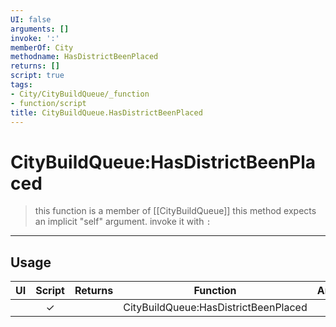 ```yaml
---
UI: false
arguments: []
invoke: ':'
memberOf: City
methodname: HasDistrictBeenPlaced
returns: []
script: true
tags:
- City/CityBuildQueue/_function
- function/script
title: CityBuildQueue.HasDistrictBeenPlaced
---
```

# CityBuildQueue:HasDistrictBeenPlaced
> this function is a member of [[CityBuildQueue]]
> this method expects an implicit "self" argument. invoke it with `:`
-----
## Usage
|  UI | Script | Returns | Function | Arguments |
|:---:|:------:|-------:|:--------:|:---------|
| |✓||CityBuildQueue:HasDistrictBeenPlaced||

